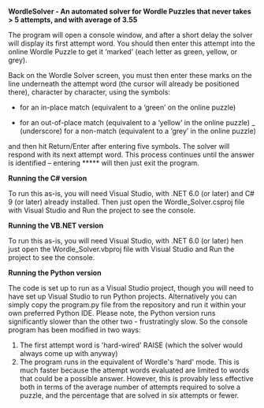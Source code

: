 **WordleSolver - An automated solver for Wordle Puzzles that never takes > 5 attempts, and with average of 3.55**

The program will open a console window, and after a short delay the solver will display its first attempt word. You should then enter this attempt into the online Wordle Puzzle to get it ‘marked’ (each letter as green, yellow, or grey).

Back on the Wordle Solver screen, you must then enter these marks on the line underneath the attempt word  (the cursor will already be positioned there), character by character, using the symbols:

* for an in-place match (equivalent to a ‘green’ on the online puzzle)
+ for an out-of-place match (equivalent to a ‘yellow’ in the online puzzle)
_ (underscore) for a non-match (equivalent to a ‘grey’ in the online puzzle)

and then hit Return/Enter after entering five symbols. The solver will respond with its next attempt word. This process continues until the answer is identified – entering ***** will then just exit the program. 

**Running the C# version**

To run this as-is, you will need Visual Studio, with .NET 6.0 (or later) and C# 9 (or later) already installed. Then just open the Wordle_Solver.csproj file with Visual Studio and Run the project to see the console.

**Running the VB.NET version**

To run this as-is, you will need Visual Studio, with .NET 6.0 (or later) hen just open the Wordle_Solver.vbproj file with Visual Studio and Run the project to see the console.

**Running the Python version**

The code is set up to run as a Visual Studio project, though you will need to have set up Visual Studio to run Python projects. Alternatively you can simply copy the program.py file from the repository and run it within your own preferred Python IDE. Please note, the Python version runs significantly slower than the other two - frustratingly slow. So the console program has been modified in two ways:

1. The first attempt word is  'hard-wired' RAISE (which the solver would always come up with anyway)
2. The program runs in the equivalent of Wordle's 'hard' mode. This is much faster because the attempt words evaluated are limited to
words that could be a possible answer. However, this is provably less effective both in terms of the average number of attempts required
to solve a puzzle, and the percentage that are solved in six attempts or fewer.


